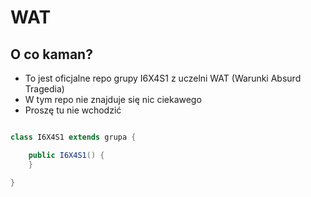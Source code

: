 # WAT

## O co kaman?

+ To jest oficjalne repo grupy I6X4S1 z uczelni WAT (Warunki Absurd Tragedia)
+ W tym repo nie znajduje się nic ciekawego
+ Proszę tu nie wchodzić

```java

class I6X4S1 extends grupa {

	public I6X4S1() {
	}

}


```
